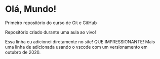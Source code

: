 # Olá, Mundo!
 Primeiro repositório do curso de Git e GitHub

 Repositório criado durante uma aula ao vivo!

Essa linha eu adicionei diretamente no site! QUE IMPRESSIONANTE!
 Mais uma linha de adicionada usando o vscode com um versionamento em outubro de 2020.